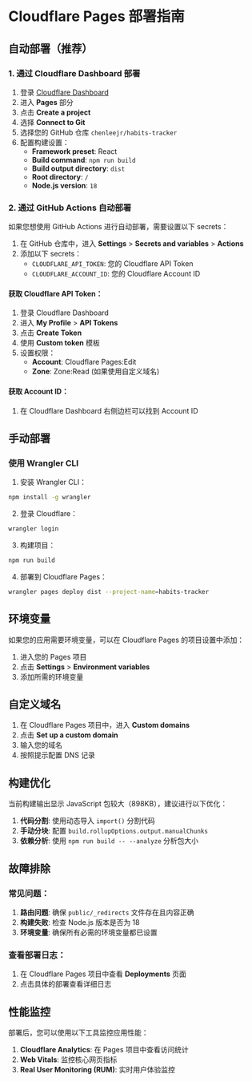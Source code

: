 # Cloudflare Pages 部署指南

## 自动部署（推荐）

### 1. 通过 Cloudflare Dashboard 部署

1. 登录 [Cloudflare Dashboard](https://dash.cloudflare.com/)
2. 进入 **Pages** 部分
3. 点击 **Create a project**
4. 选择 **Connect to Git**
5. 选择您的 GitHub 仓库 `chenleejr/habits-tracker`
6. 配置构建设置：
   - **Framework preset**: React
   - **Build command**: `npm run build`
   - **Build output directory**: `dist`
   - **Root directory**: `/`
   - **Node.js version**: `18`

### 2. 通过 GitHub Actions 自动部署

如果您想使用 GitHub Actions 进行自动部署，需要设置以下 secrets：

1. 在 GitHub 仓库中，进入 **Settings** > **Secrets and variables** > **Actions**
2. 添加以下 secrets：
   - `CLOUDFLARE_API_TOKEN`: 您的 Cloudflare API Token
   - `CLOUDFLARE_ACCOUNT_ID`: 您的 Cloudflare Account ID

#### 获取 Cloudflare API Token：
1. 登录 Cloudflare Dashboard
2. 进入 **My Profile** > **API Tokens**
3. 点击 **Create Token**
4. 使用 **Custom token** 模板
5. 设置权限：
   - **Account**: Cloudflare Pages:Edit
   - **Zone**: Zone:Read (如果使用自定义域名)

#### 获取 Account ID：
1. 在 Cloudflare Dashboard 右侧边栏可以找到 Account ID

## 手动部署

### 使用 Wrangler CLI

1. 安装 Wrangler CLI：
```bash
npm install -g wrangler
```

2. 登录 Cloudflare：
```bash
wrangler login
```

3. 构建项目：
```bash
npm run build
```

4. 部署到 Cloudflare Pages：
```bash
wrangler pages deploy dist --project-name=habits-tracker
```

## 环境变量

如果您的应用需要环境变量，可以在 Cloudflare Pages 的项目设置中添加：

1. 进入您的 Pages 项目
2. 点击 **Settings** > **Environment variables**
3. 添加所需的环境变量

## 自定义域名

1. 在 Cloudflare Pages 项目中，进入 **Custom domains**
2. 点击 **Set up a custom domain**
3. 输入您的域名
4. 按照提示配置 DNS 记录

## 构建优化

当前构建输出显示 JavaScript 包较大（898KB），建议进行以下优化：

1. **代码分割**: 使用动态导入 `import()` 分割代码
2. **手动分块**: 配置 `build.rollupOptions.output.manualChunks`
3. **依赖分析**: 使用 `npm run build -- --analyze` 分析包大小

## 故障排除

### 常见问题：

1. **路由问题**: 确保 `public/_redirects` 文件存在且内容正确
2. **构建失败**: 检查 Node.js 版本是否为 18
3. **环境变量**: 确保所有必需的环境变量都已设置

### 查看部署日志：

1. 在 Cloudflare Pages 项目中查看 **Deployments** 页面
2. 点击具体的部署查看详细日志

## 性能监控

部署后，您可以使用以下工具监控应用性能：

1. **Cloudflare Analytics**: 在 Pages 项目中查看访问统计
2. **Web Vitals**: 监控核心网页指标
3. **Real User Monitoring (RUM)**: 实时用户体验监控